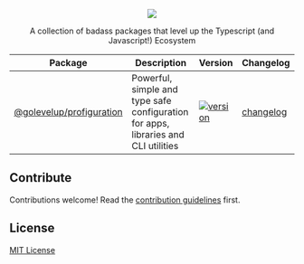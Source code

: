 <p align="center">
    <image src="logo.svg">
</p>

<p align="center">
A collection of badass packages that level up the Typescript (and Javascript!) Ecosystem
</p>

| Package                                                    | Description                                                                        | Version                                                                                                                         | Changelog                                      |
| ---------------------------------------------------------- | ---------------------------------------------------------------------------------- | ------------------------------------------------------------------------------------------------------------------------------- | ---------------------------------------------- |
| [@golevelup/profiguration](./libs/profiguration/README.md) | Powerful, simple and type safe configuration for apps, libraries and CLI utilities | [![version](https://img.shields.io/npm/v/@golevelup/profiguration.svg)](https://www.npmjs.com/package/@golevelup/profiguration) | [changelog](./libs/profiguration/CHANGELOG.md) |

## Contribute

Contributions welcome! Read the [contribution guidelines](CONTRIBUTING.md) first.

## License

[MIT License](LICENSE)
